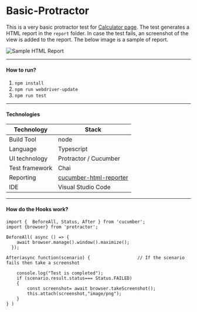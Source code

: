 # Basic-Protractor

This is a very basic protractor test for [Calculator page](http://www.way2automation.com/angularjs-protractor/calc/). The test generates a HTML report in the `report` folder. In case the test fails, an screenshot of the view is added to the report. The below image is a sample of report.

![Sample HTML Report](https://user-images.githubusercontent.com/4312244/76340213-81aaf700-62fb-11ea-8bc8-9332a346a2f6.png)

---
#### How to run?
1. `npm install`
2. `npm run webdriver-update`
3. `npm run test`
---
#### Technologies

Technology  | Stack
------------- | -------------
Build Tool  | node
Language  | Typescript
UI technology  | Protractor / Cucumber 
Test framework  | Chai
Reporting | [cucumber-html-reporter](https://www.npmjs.com/package/cucumber-html-reporter)
IDE | Visual Studio Code

---
#### How do the Hooks work?

```{Typescript}
import {  BeforeAll, Status, After } from 'cucumber';
import {browser} from 'protractor';

BeforeAll( async () => {
    await browser.manage().window().maximize();
  });

After(async function(scenario) {                  // If the scenario fails then take a screenshot 

    console.log("Test is completed");
    if (scenario.result.status=== Status.FAILED)
    {
        const screenshot= await browser.takeScreenshot();
        this.attach(screenshot,"image/png");
    }
} ) 

```
